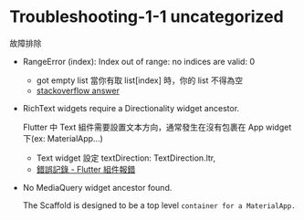 # Troubleshooting-1-1 uncategorized

故障排除

- RangeError (index): Index out of range: no indices are valid: 0
  - got empty list 當你有取 list[index] 時，你的 list 不得為空
  - [stackoverflow answer](https://stackoverflow.com/questions/61027296/rangeerror-index-index-out-of-range-no-indices-are-valid-0)

- RichText widgets require a Directionality widget ancestor.

  Flutter 中 Text 組件需要設置文本方向，通常發生在沒有包裹在 App widget 下(ex: MaterialApp...)
    - Text widget 設定 textDirection: TextDirection.ltr,
    - [錯誤記錄 - Flutter 組件報錯](https://blog.csdn.net/shulianghan/article/details/115262342)

- No MediaQuery widget ancestor found.

  The Scaffold is designed to be a top level `container for a MaterialApp.`
